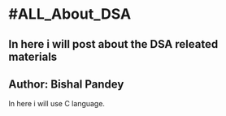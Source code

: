 <html>
  <head>
    <style>
      #aut{
        text-size: bold;
    </style>
  </head>
  <body>
    <di>    
    <h1> #ALL_About_DSA </h1>
    <h2 > In here i will post about the DSA releated materials </h2>
    <h2 id=" aut"> Author: Bishal Pandey</h2>
    <p> In here i will use C language.</p>
    </di>
  </body>
</html>
